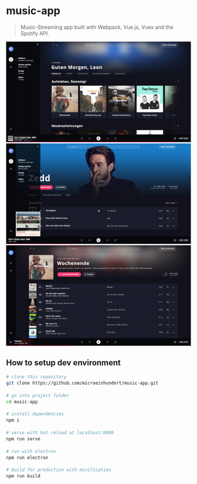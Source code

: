 # music-app

> Music-Streaming app built with Webpack, Vue.js, Vuex and the Spotify API.

![Browse](src/assets/images/showcase1.png)
![artist](src/assets/images/showcase2.png)
![Playlist](src/assets/images/showcase3.png)

## How to setup dev environment

``` bash
# clone this repository
git clone https://github.com/microeinhundert/music-app.git

# go into project folder
cd music-app

# install dependencies
npm i

# serve with hot reload at localhost:8080
npm run serve

# run with electron
npm run electron

# build for production with minification
npm run build
```
